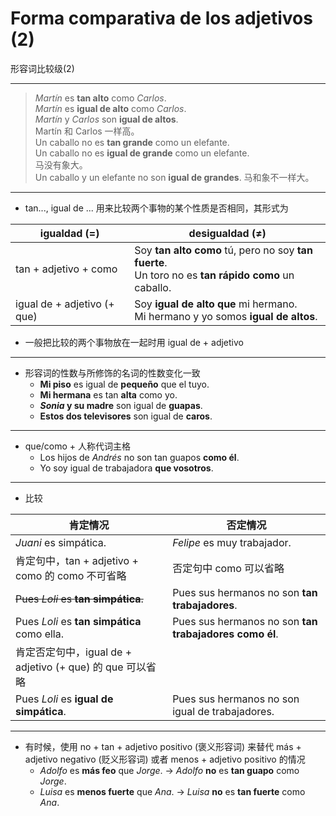 # Forma comparativa de los adjetivos (2)
形容词比较级(2)

-----

> *Martín* es **tan alto** como *Carlos*.
> <br> *Martín* es **igual de alto** como *Carlos*.
> <br> *Martín* y *Carlos* son **igual de altos**.
> <br> Martín 和 Carlos 一样高。
> <br> Un caballo no es **tan grande** como un elefante.
> <br> Un caballo no es **igual de grande** como un elefante.
> <br> 马没有象大。
> <br> Un caballo y un elefante no son **igual de grandes**.
> 马和象不一样大。

-----

- tan..., igual de ... 用来比较两个事物的某个性质是否相同，其形式为

|igualdad (=)| desigualdad (≠)|
|----|----|
|tan + adjetivo + como| Soy **tan alto como** tú, pero no soy **tan fuerte**. <br> Un toro no es **tan rápido como** un caballo.
|igual de + adjetivo (+ que)| Soy **igual de alto que** mi hermano. <br> Mi hermano y yo somos **igual de altos**.

- 一般把比较的两个事物放在一起时用 igual de + adjetivo

----

- 形容词的性数与所修饰的名词的性数变化一致
  - **Mi piso** es igual de **pequeño** que el tuyo.
  - **Mi hermana** es tan **alta** como yo.
  - **_Sonia_ y su madre** son igual de **guapas**.
  - **Estos dos televisores** son igual de **caros**.

----

- que/como + 人称代词主格
  - Los hijos de _Andrés_ no son tan guapos **como él**.
  - Yo soy igual de trabajadora **que vosotros**.

----

- 比较

|肯定情况|否定情况|
|----|----|
|_Juani_ es simpática.| _Felipe_ es muy trabajador. |
|肯定句中，tan + adjetivo + como 的 como 不可省略 | 否定句中 como 可以省略 |
|<del>Pues _Loli_ es **tan simpática**.</del>| Pues sus hermanos no son **tan trabajadores**. |
|Pues _Loli_ es **tan simpática** como ella.| Pues sus hermanos no son **tan trabajadores como él**. |
|肯定否定句中，igual de + adjetivo (+ que) 的 que 可以省略 | |
|Pues _Loli_ es **igual de simpática**. | Pues sus hermanos no son igual de trabajadores. |

----

- 有时候，使用 no + tan + adjetivo positivo (褒义形容词) 来替代 más + adjetivo negativo (贬义形容词) 或者 menos + adjetivo positivo 的情况
  - _Adolfo_ es **más feo** que _Jorge_. ->  _Adolfo_ **no** es **tan guapo** como _Jorge_.
  - _Luisa_ es __menos fuerte__ que _Ana_. -> _Luisa_ **no** es **tan fuerte** como *Ana*. 
